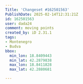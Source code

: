 ```yaml
---
Title: 'Changeset #162501563'
PublishDate: 2025-02-14T12:31:21Z
id: 162501563
user: dada24
comment: moving points
created_by: iD 2.31.1
tags:
- Montenegro
- Budva
bbox:
  min_lon: 18.8409443
  min_lat: 42.2879838
  max_lon: 18.8411828
  max_lat: 42.2880681

---
```

